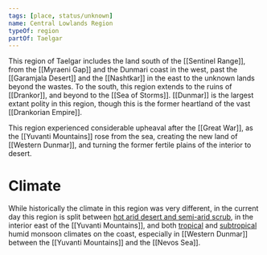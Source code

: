 ```yaml
---
tags: [place, status/unknown]
name: Central Lowlands Region
typeOf: region
partOf: Taelgar
---
```


This region of Taelgar includes the land south of the [[Sentinel Range]], from the [[Myraeni Gap]] and the Dunmari coast in the west, past the [[Garamjala Desert]] and the [[Nashtkar]] in the east to the unknown lands beyond the wastes. To the south, this region extends to the ruins of [[Drankor]], and beyond to the [[Sea of Storms]].  [[Dunmar]] is the largest extant polity in this region, though this is the former heartland of the vast [[Drankorian Empire]]. 

This region experienced considerable upheaval after the [[Great War]], as the [[Yuvanti Mountains]] rose from the sea, creating the new land of [[Western Dunmar]], and turning the former fertile plains of the interior to desert. 

# Climate

While historically the climate in this region was very different, in the current day this region is split between [hot arid desert and semi-arid scrub](https://geodiode.com/climate/hot-deserts), in the interior east of the [[Yuvanti Mountains]],  and both [tropical](https://geodiode.com/climate/tropical-monsoon-and-tropical-savannah) and [subtropical](https://geodiode.com/climate/humid-subtropical) humid monsoon climates on the coast, especially in [[Western Dunmar]] between the [[Yuvanti Mountains]] and the [[Nevos Sea]]. 